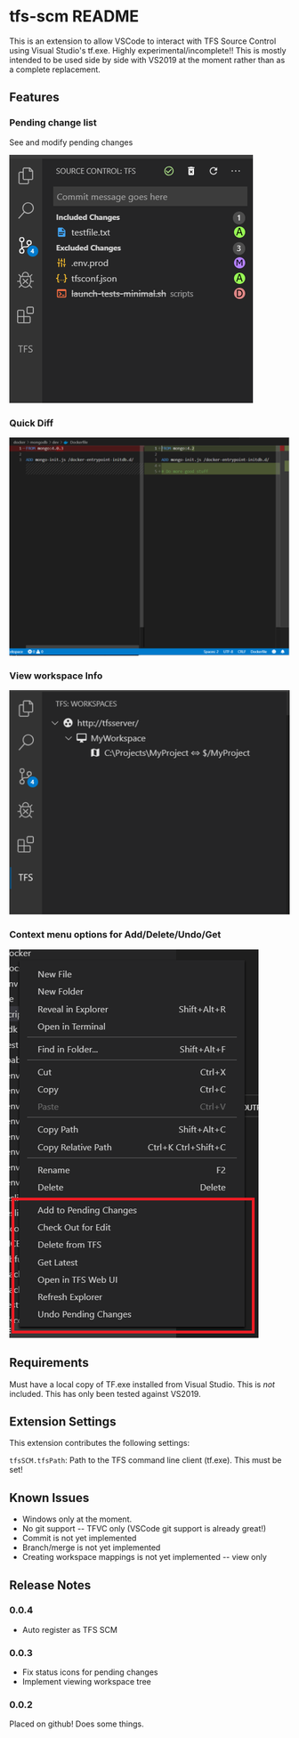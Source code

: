 # tfs-scm README

This is an extension to allow VSCode to interact with TFS Source Control using Visual Studio's tf.exe. Highly experimental/incomplete!! This is mostly intended to be used side by side with VS2019 at the moment rather than as a complete replacement.

## Features

### Pending change list

See and modify pending changes

![Pending Changes Example](docs/pending-changes.png)

### Quick Diff

![Diff Example](docs/diff.png)

### View workspace Info

![Workspace Mapping Example](docs/workspace-mapping.png)

### Context menu options for Add/Delete/Undo/Get

![Context Menu Example](docs/context-menu.png)


## Requirements

Must have a local copy of TF.exe installed from Visual Studio. This is _not_ included. This has only been tested against VS2019.

## Extension Settings

This extension contributes the following settings:

`tfsSCM.tfsPath`: Path to the TFS command line client (tf.exe). This must be set!

## Known Issues

* Windows only at the moment.
* No git support -- TFVC only (VSCode git support is already great!)
* Commit is not yet implemented
* Branch/merge is not yet implemented
* Creating workspace mappings is not yet implemented -- view only

## Release Notes

### 0.0.4
* Auto register as TFS SCM

### 0.0.3

* Fix status icons for pending changes
* Implement viewing workspace tree

### 0.0.2

Placed on github! Does some things.
